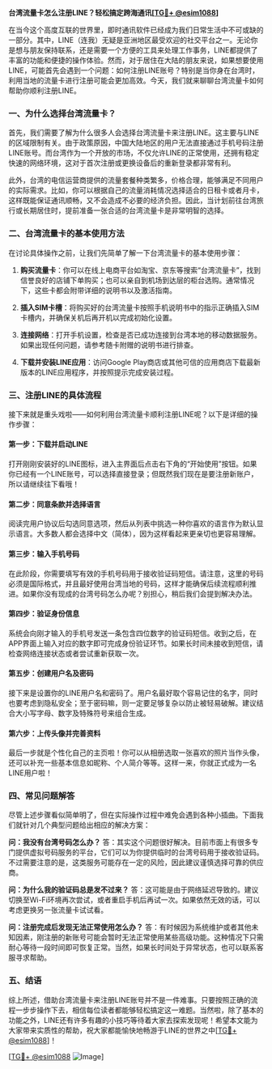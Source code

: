**台湾流量卡怎么注册LINE？轻松搞定跨海通讯[[TG💪+ @esim1088](https://t.me/s/esim1088)]**

在当今这个高度互联的世界里，即时通讯软件已经成为我们日常生活中不可或缺的一部分。其中，LINE（连我）无疑是亚洲地区最受欢迎的社交平台之一。无论你是想与朋友保持联系，还是需要一个方便的工具来处理工作事务，LINE都提供了丰富的功能和便捷的操作体验。然而，对于居住在大陆的朋友来说，如果想要使用LINE，可能首先会遇到一个问题：如何注册LINE账号？特别是当你身在台湾时，利用当地的流量卡进行注册可能会更加高效。今天，我们就来聊聊台湾流量卡如何帮助你顺利注册LINE。

### 一、为什么选择台湾流量卡？

首先，我们需要了解为什么很多人会选择台湾流量卡来注册LINE。这主要与LINE的区域限制有关。由于政策原因，中国大陆地区的用户无法直接通过手机号码注册LINE账号。而台湾作为一个开放的市场，不仅允许LINE的正常使用，还拥有稳定快速的网络环境，这对于首次注册或更换设备后的重新登录都非常有利。

此外，台湾的电信运营商提供的流量套餐种类繁多，价格合理，能够满足不同用户的实际需求。比如，你可以根据自己的流量消耗情况选择适合的日租卡或者月卡，这样既能保证通讯顺畅，又不会造成不必要的经济负担。因此，当计划前往台湾旅行或长期居住时，提前准备一张合适的台湾流量卡是非常明智的选择。

### 二、台湾流量卡的基本使用方法

在讨论具体操作之前，让我们先简单了解一下台湾流量卡的基本使用步骤：

1. **购买流量卡**：你可以在线上电商平台如淘宝、京东等搜索“台湾流量卡”，找到信誉良好的店铺下单购买；也可以亲自到机场到达层的柜台选购。通常情况下，这些卡都会附带详细的说明书以及激活指南。
   
2. **插入SIM卡槽**：将购买好的台湾流量卡按照手机说明书中的指示正确插入SIM卡槽内，并确保关机后再开机以完成初始化设置。

3. **连接网络**：打开手机设置，检查是否已成功连接到台湾本地的移动数据服务。如果出现任何问题，请参考随卡附赠的说明书进行排查。

4. **下载并安装LINE应用**：访问Google Play商店或其他可信的应用商店下载最新版本的LINE应用程序，并按照提示完成安装过程。

### 三、注册LINE的具体流程

接下来就是重头戏啦——如何利用台湾流量卡顺利注册LINE呢？以下是详细的操作步骤：

#### 第一步：下载并启动LINE
打开刚刚安装好的LINE图标，进入主界面后点击右下角的“开始使用”按钮。如果你已经有一个LINE账号，可以选择直接登录；但既然我们现在是要注册新账户，所以请继续往下看哦！

#### 第二步：同意条款并选择语言
阅读完用户协议后勾选同意选项，然后从列表中挑选一种你喜欢的语言作为默认显示语言。大多数人都会选择中文（简体），因为这样看起来更亲切也更容易理解。

#### 第三步：输入手机号码
在此阶段，你需要填写有效的手机号码用于接收验证码短信。请注意，这里的号码必须是国际格式，并且最好使用台湾当地的号码，这样才能确保后续流程顺利推进。如果你没有现成的台湾号码怎么办呢？别担心，稍后我们会提到解决办法。

#### 第四步：验证身份信息
系统会向刚才输入的手机号发送一条包含四位数字的验证码短信。收到之后，在APP界面上输入对应的数字即可完成身份验证环节。如果长时间未接收到短信，请检查网络连接状态或者尝试重新获取一次。

#### 第五步：创建用户名及密码
接下来是设置你的LINE用户名和密码了。用户名最好取个容易记住的名字，同时也要考虑到隐私安全；至于密码嘛，则一定要足够复杂以防止被轻易破解。建议结合大小写字母、数字及特殊符号来组合生成。

#### 第六步：上传头像并完善资料
最后一步就是个性化自己的主页啦！你可以从相册选取一张喜欢的照片当作头像，还可以补充一些基本信息如昵称、个人简介等等。这样一来，你就正式成为一名LINE用户啦！

### 四、常见问题解答

尽管上述步骤看似简单明了，但在实际操作过程中难免会遇到各种小插曲。下面我们就针对几个典型问题给出相应的解决方案：

**问：我没有台湾号码怎么办？**
答：其实这个问题很好解决。目前市面上有很多专门提供虚拟号码服务的平台，它们可以为你提供临时的台湾号码用于接收验证码。不过需要注意的是，这类服务可能存在一定的风险，因此建议谨慎选择可靠的供应商。

**问：为什么我的验证码总是发不过来？**
答：这可能是由于网络延迟导致的。建议切换至Wi-Fi环境再次尝试，或者重启手机后再试一次。如果依然无效的话，可以考虑更换另一张流量卡试试看。

**问：注册完成后发现无法正常使用怎么办？**
答：有时候因为系统维护或者其他未知因素，刚注册的新账号可能会暂时无法正常使用某些高级功能。这种情况下只需耐心等待一段时间即可恢复正常。当然，如果长时间处于异常状态，也可以联系客服寻求帮助。

### 五、结语

综上所述，借助台湾流量卡来注册LINE账号并不是一件难事。只要按照正确的流程一步步操作下去，相信每位读者都能够轻松搞定这一难题。当然啦，除了基本的功能之外，LINE还有许多有趣的小技巧等待着大家去探索发现呢！希望本文能为大家带来实质性的帮助，祝大家都能愉快地畅游于LINE的世界之中[[TG💪+ @esim1088](https://t.me/s/esim1088)]！

[[TG💪+ @esim1088](https://t.me/s/esim1088) ![Image](https://i.postimg.cc/4NQfJmqS/Snipaste-2025-05-13-00-14-12.png)]